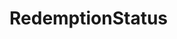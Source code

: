 #  RedemptionStatus

<api-schema openapi-path="../../../tsp-output/schema/openapi.yaml" name="RedemptionStatus"></api-schema>